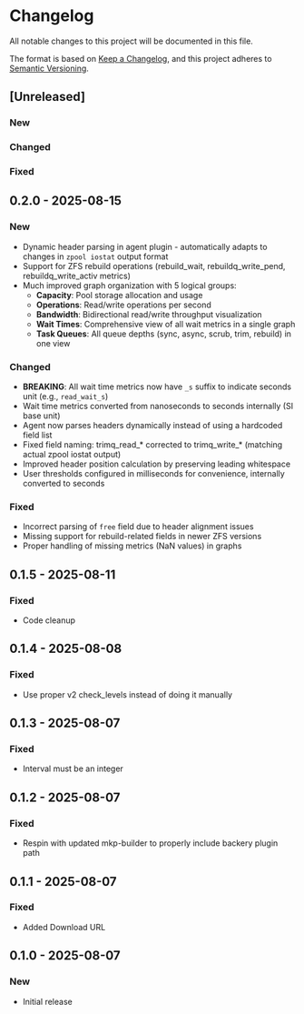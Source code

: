 # Changelog

All notable changes to this project will be documented in this file.

The format is based on [Keep a Changelog](https://keepachangelog.com/en/1.0.0/),
and this project adheres to [Semantic Versioning](https://semver.org/spec/v2.0.0.html).

## [Unreleased]

### New

### Changed

### Fixed

## 0.2.0 - 2025-08-15
### New
- Dynamic header parsing in agent plugin - automatically adapts to changes in `zpool iostat` output format
- Support for ZFS rebuild operations (rebuild_wait, rebuildq_write_pend, rebuildq_write_activ metrics)
- Much improved graph organization with 5 logical groups:
  - **Capacity**: Pool storage allocation and usage
  - **Operations**: Read/write operations per second
  - **Bandwidth**: Bidirectional read/write throughput visualization
  - **Wait Times**: Comprehensive view of all wait metrics in a single graph
  - **Task Queues**: All queue depths (sync, async, scrub, trim, rebuild) in one view

### Changed
- **BREAKING**: All wait time metrics now have `_s` suffix to indicate seconds unit (e.g., `read_wait_s`)
- Wait time metrics converted from nanoseconds to seconds internally (SI base unit)
- Agent now parses headers dynamically instead of using a hardcoded field list
- Fixed field naming: trimq_read_* corrected to trimq_write_* (matching actual zpool iostat output)
- Improved header position calculation by preserving leading whitespace
- User thresholds configured in milliseconds for convenience, internally converted to seconds

### Fixed
- Incorrect parsing of `free` field due to header alignment issues
- Missing support for rebuild-related fields in newer ZFS versions
- Proper handling of missing metrics (NaN values) in graphs

## 0.1.5 - 2025-08-11
### Fixed
- Code cleanup

## 0.1.4 - 2025-08-08
### Fixed
- Use proper v2 check_levels instead of doing it manually

## 0.1.3 - 2025-08-07
### Fixed
- Interval must be an integer

## 0.1.2 - 2025-08-07
### Fixed
- Respin with updated mkp-builder to properly include backery plugin path

## 0.1.1 - 2025-08-07
### Fixed
- Added Download URL

## 0.1.0 - 2025-08-07
### New
- Initial release



